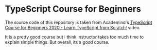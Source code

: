 # TypeScript Course for Beginners

The source code of this repository is taken from Academind's [TypeScript Course for Beginners 2020 - Learn TypeScript from Scratch!](https://www.youtube.com/watch?v=BwuLxPH8IDs&t=103s) video.

It is a pretty good course but I think instructor takes too much time to explain simple things. But overall, its a good course.